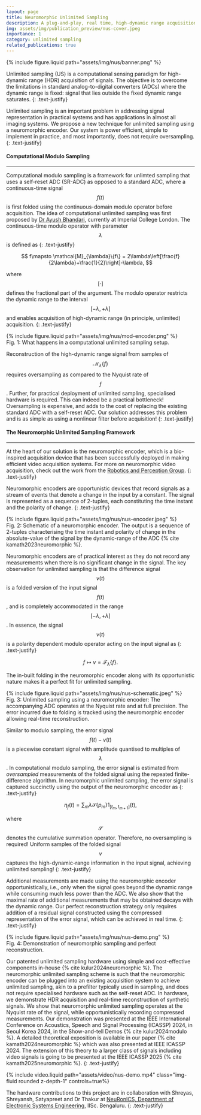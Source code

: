 ```yaml
---
layout: page
title: Neuromorphic Unlimited Sampling
description: A plug-and-play, real time, high-dynamic range acquisition system
img: assets/img/publication_preview/nus-cover.jpeg
importance: 1
category: unlimited sampling
related_publications: true
---
```


<div class="row justify-content-sm-center">
    <div class="col-sm-12 mt-3 mt-md-0">
        {% include figure.liquid path="assets/img/nus/banner.png" %}
    </div>
</div>

Unlimited sampling (US) is a computational sensing paradigm for high-dynamic range (HDR) acquisition of signals. The objective is to overcome the limitations in standard analog-to-digital converters (ADCs) where the dynamic range is fixed: signal that lies outside the fixed dynamic range saturates.
{: .text-justify}

Unlimited sampling is an important problem in addressing signal representation in practical systems and has applications in almost all imaging systems. We propose a new technique for unlimited sampling using a neuromorphic encoder. Our system is power efficient, simple to implement in practice, and most importantly, does not require oversampling.
{: .text-justify}

#### Computational Modulo Sampling
<hr>

Computational modulo sampling is a framework for unlimted sampling that uses a self-reset ADC (SR-ADC) as opposed to a standard ADC, where a continuous-time signal $$f(t)$$ is first folded using the continuous-domain modulo operator before acquisition. The idea of computational unlimited sampling was first proposed by [Dr Ayush Bhandari](http://alumni.media.mit.edu/~ayush/usf.html), currently at Imperial College London. The continuous-time modulo operator with parameter $$\lambda$$ is defined as
{: .text-justify}

$$
    f\mapsto \mathcal{M}_{\lambda}\{f\} = 2\lambda\left[\frac{f}{2\lambda}+\frac{1}{2}\right]-\lambda,
$$

where $$[\cdot]$$ defines the fractional part of the argument. The modulo operator restricts the dynamic range to the interval $$[-\lambda,+\lambda]$$ and enables acquisition of high-dynamic range (in principle, unlimited) acquisition.
{: .text-justify}

<div class="row justify-content-sm-center">
    <div class="col-sm-6 mt-3 mt-md-0">
        {% include figure.liquid path="assets/img/nus/mod-encoder.png" %}
    </div>
</div>
<div class="caption">
    Fig. 1: What happens in a computational unlimited sampling setup.
</div>

Reconstruction of the high-dynamic range signal from samples of $$\mathcal{M}_{\lambda}\{f\}$$ requires oversampling as compared to the Nyquist rate of $$f$$. Further, for practical deployment of unlimited sampling, specialised hardware is required. This can indeed be a practical bottleneck! Oversampling is expensive, and adds to the cost of replacing the existing standard ADC with a self-reset ADC. Our solution addresses this problem and is as simple as using a nonlinear filter before acquisition!
{: .text-justify}

#### The **Neuromorphic Unlimited Sampling** Framework
<hr>

At the heart of our solution is the neuromorphic encoder, which is a bio-inspired acquisition device that has been successfully deployed in making efficient video acquisition systems. For more on neuromorphic video acquisition, check out the work from the [Robotics and Perception Group](https://rpg.ifi.uzh.ch/index.html).
{: .text-justify}

Neuromorphic encoders are opportunistic devices that record signals as a stream of events that denote a change in the input by a constant. The signal is represented as a sequence of 2-tuples, each constituting the time instant and the polarity of change.
{: .text-justify}

<div class="row justify-content-sm-center">
    <div class="col-sm-12 mt-3 mt-md-0">
        {% include figure.liquid path="assets/img/nus/nus-encoder.jpeg" %}
    </div>
</div>
<div class="caption">
    Fig. 2: Schematic of a neuromorphic encoder. The output is a sequence of 2-tuples characterising the time instant and polarity of change in the absolute-value of the signal by the dynamic-range of the ADC {% cite kamath2023neuromorphic %}.
</div>

Neuromorphic encoders are of practical interest as they do not record any measurements when there is no significant change in the signal. The key observation for unlimited sampling is that the difference signal $$v(t)$$ is a folded version of the input signal $$f(t)$$, and is completely accommodated in the range $$[-\lambda, +\lambda]$$. In essence, the signal $$v(t)$$ is a polarity dependent modulo operator acting on the input signal as
{: .text-justify}

$$
    f\mapsto v = \mathcal{F}_\lambda\{f\}.
$$

The in-built folding in the neuromorphic encoder along with its opportunistic nature makes it a perfect fit for unlimited sampling. 

<div class="row justify-content-sm-center">
    <div class="col-sm-12 mt-3 mt-md-0">
        {% include figure.liquid path="assets/img/nus/nus-schematic.jpeg" %}
    </div>
</div>
<div class="caption">
    Fig. 3: Unlimited sampling using a neuromorphic encoder: The accompanying ADC operates at the Nyquist rate and at full precision. The error incurred due to folding is tracked using the neuromorphic encoder allowing real-time reconstruction.
</div>

Similar to modulo sampling, the error signal $$f(t)-v(t)$$ is a piecewise constant signal with amplitude quantised to multiples of $$\lambda$$. In computational modulo sampling, the error signal is estimated from _oversampled_ measurements of the folded signal using the repeated finite-difference algorithm. In neuromorphic unlimited sampling, the error signal is captured succinctly using the output of the neuromorphic encoder as
{: .text-justify}

$$
    \eta_f(t) = \sum_m \lambda\mathcal{S}\{p_m\} 1_{[t_m,t_{m+1}]}(t),
$$

where $$\mathcal{S}$$ denotes the cumulative summation operator. Therefore, no oversampling is required! Uniform samples of the folded signal $$v$$ captures the high-dynamic-range information in the input signal, achieving unlimited sampling!
{: .text-justify}

Additional measurements are made using the neuromorphic encoder opportunistically, i.e., only when the signal goes beyond the dynamic range while consuming much less power than the ADC. We also show that the maximal rate of additional measurements that may be obtained decays with the dynamic range. Our perfect reconstruction strategy only requires addition of a residual signal constructed using the compressed representation of the error signal, which can be achieved in real time.
{: .text-justify}

<div class="row justify-content-sm-center">
    <div class="col-sm-9 mt-3 mt-md-0">
        {% include figure.liquid path="assets/img/nus/nus-demo.png" %}
    </div>
</div>
<div class="caption">
    Fig. 4: Demonstration of neuromorphic sampling and perfect reconstruction.
</div>

Our patented unlimited sampling hardware using simple and cost-effective components in-house {% cite kulur2024neuromorphic %}. The neuromorphic unlimited sampling scheme is such that the neuromorphic encoder can be plugged into an existing acquisition system to achieve unlimited sampling, akin to a prefilter typically used in sampling, and does not require specialised hardware such as the self-reset ADC. In hardware, we demonstrate HDR acquisition and real-time reconstruction of synthetic signals. We show that neuromorphic unlimited sampling operates at the Nyquist rate of the signal, while opportunistically recording compressed measurements. Our demonstration was presented at the IEEE International Conference on Acoustics, Speech and Signal Processing (ICASSP) 2024, in Seoul Korea 2024, in the Show-and-tell Demos {% cite kulur2024modulo %}. A detailed theoretical exposition is available in our paper {% cite kamath2024neuromorphic %} which was also presented at IEEE ICASSP 2024. The extension of this theory to a larger class of signals including video signals is going to be presented at the IEEE ICASSP 2025 {% cite kamath2025neuromorphic %}.
{: .text-justify}

{% include video.liquid path="assets/video/nus-demo.mp4" class="img-fluid rounded z-depth-1" controls=true%}
<!-- <div class="row justify-content-sm-center">
    <div class="col-sm-12 mt-5 mt-md-0">
        <div style="text-align: center;">
            {% include video.liquid path="https://www.youtube.com/embed/JdMvjfvdW38?si=g4B4d4JFXwwqvTs2" class="img-fluid rounded z-depth-1" controls=true width="100%"%}
        </div>
    </div>
</div> -->
<!-- <div class="caption">
    Watch our demo on YouTube!
</div> -->

The hardware contributions to this project are in collaboration with Shreyas, Shreyansh, Satyapreet and Dr Thakur at [NeuRonICS, Department of Electronic Systems Engineering](https://labs.dese.iisc.ac.in/neuronics/), IISc. Bengaluru.
{: .text-justify}